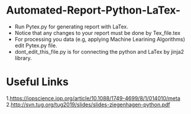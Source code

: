 # Automated-Report-Python-LaTex-
- Run Pytex.py for generating report with LaTex.
- Notice that any changes to your report must be done by Tex_file.tex
- For processing you data (e.g, applying Machine Learining Algorithms) edit Pytex.py file.
- dont_edit_this_file.py is for connecting the python and LaTex by jinja2 library.

# Useful Links
1.https://iopscience.iop.org/article/10.1088/1749-4699/8/1/014010/meta 
\
2.http://svn.tug.org/tug2019/slides/slides-ziegenhagen-python.pdf

